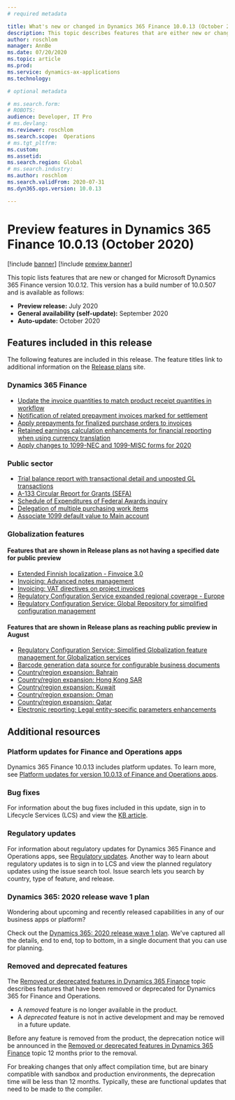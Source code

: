 ```yaml
---
# required metadata

title: What's new or changed in Dynamics 365 Finance 10.0.13 (October 2020)
description: This topic describes features that are either new or changed in the Dynamics 365 Finance version 10.0.13 preview release.
author: roschlom
manager: AnnBe
ms.date: 07/20/2020
ms.topic: article
ms.prod: 
ms.service: dynamics-ax-applications
ms.technology: 

# optional metadata

# ms.search.form: 
# ROBOTS: 
audience: Developer, IT Pro
# ms.devlang: 
ms.reviewer: roschlom
ms.search.scope:  Operations
# ms.tgt_pltfrm: 
ms.custom: 
ms.assetid: 
ms.search.region: Global
# ms.search.industry: 
ms.author: roschlom
ms.search.validFrom: 2020-07-31 
ms.dyn365.ops.version: 10.0.13

---
```

# Preview features in Dynamics 365 Finance 10.0.13 (October 2020)

[!include [banner](../includes/banner.md)]
[!include [preview banner](../includes/preview-banner.md)]

This topic lists features that are new or changed for Microsoft Dynamics 365 Finance version 10.0.12. This version has a build number of 10.0.507 and is available as follows:

- **Preview release:** July 2020
- **General availability (self-update):** September 2020
- **Auto-update:** October 2020

## Features included in this release
The following features are included in this release. The feature titles link to additional information on the [Release plans](https://docs.microsoft.com/dynamics365/release-plans/) site. 

### Dynamics 365 Finance
 - [Update the invoice quantities to match product receipt quantities in workflow](https://docs.microsoft.com/en-us/dynamics365-release-plan/2020wave2/finance-operations/dynamics365-finance/update-invoice-quantities-match-product-receipt-quantities-workflow)
 - [Notification of related prepayment invoices marked for settlement](https://docs.microsoft.com/en-us/dynamics365-release-plan/2020wave2/finance-operations/dynamics365-finance/notification-related-prepayment-invoices-marked-settlement)
 - [Apply prepayments for finalized purchase orders to invoices](https://docs.microsoft.com/en-us/dynamics365-release-plan/2020wave1/dynamics365-finance/apply-prepayments-finalized-purchase-orders-invoices)
 - [Retained earnings calculation enhancements for financial reporting when using currency translation
 ](https://docs.microsoft.com/en-us/dynamics365-release-plan/2020wave1/dynamics365-finance/retained-earnings-calculation-enhancements-financial-reporting-when-using-currency-translation)
 - [Apply changes to 1099-NEC and 1099-MISC forms for 2020
 ](https://docs.microsoft.com/en-us/dynamics365-release-plan/2020wave1/dynamics365-finance/apply-changes-1099-nec-1099-misc-forms-2020)
 
 ### Public sector
 - [Trial balance report with transactional detail and unposted GL transactions](https://docs.microsoft.com/en-us/dynamics365-release-plan/2020wave1/dynamics365-finance/trial-balance-transactional-detail-report)
 - [A-133 Circular Report for Grants (SEFA)](https://docs.microsoft.com/en-us/dynamics365-release-plan/2020wave1/dynamics365-finance/a-133-circular-report-grants-sefa)
 - [Schedule of Expenditures of Federal Awards inquiry](https://docs.microsoft.com/en-us/dynamics365-release-plan/2020wave1/dynamics365-finance/schedule-expenditures-federal-awards-inquiry)
 - [Delegation of multiple purchasing work items](https://docs.microsoft.com/en-us/dynamics365-release-plan/2020wave2/finance-operations/dynamics365-finance/delegation-multiple-purchasing-work-items)
 - [Associate 1099 default value to Main account](https://docs.microsoft.com/en-us/dynamics365-release-plan/2020wave2/finance-operations/dynamics365-finance/associate-1099-default-value-main-account)
 
### Globalization features

#### Features that are shown in Release plans as not having a specified date for public preview
 - [Extended Finnish localization - Finvoice 3.0](https://docs.microsoft.com/en-us/dynamics365-release-plan/2020wave2/finance-operations/dynamics365-finance/extended-finnish-localization--finvoice-3.0)
 - [Invoicing: Advanced notes management](https://docs.microsoft.com/en-us/dynamics365-release-plan/2020wave2/finance-operations/dynamics365-finance/invoicing-advanced-notes-management)
 - [Invoicing: VAT directives on project invoices](https://docs.microsoft.com/en-us/dynamics365-release-plan/2020wave2/finance-operations/dynamics365-finance/invoicing-vat-directives-project-invoices)
 - [Regulatory Configuration Service expanded regional coverage - Europe](https://docs.microsoft.com/en-us/dynamics365-release-plan/2020wave2/finance-operations/dynamics365-finance/regulatory-configuration-service-expanded-regional-coverage--europe)
 - [Regulatory Configuration Service: Global Repository for simplified configuration management](https://docs.microsoft.com/en-us/dynamics365-release-plan/2020wave2/finance-operations/dynamics365-finance/regulatory-configuration-service-global-repository-simplified-configuration-management)

#### Features that are shown in Release plans as reaching public preview in August
- [Regulatory Configuration Service: Simplified Globalization feature management for Globalization services](https://docs.microsoft.com/en-us/dynamics365-release-plan/2020wave2/finance-operations/dynamics365-finance/regulatory-configuration-service-simplified-globalization-feature-management-globalization-services)
 - [Barcode generation data source for configurable business documents](https://docs.microsoft.com/en-us/dynamics365-release-plan/2020wave2/finance-operations/dynamics365-finance/barcode-generation-datasource-configurable-business-documents)
 - [Country/region expansion: Bahrain](https://docs.microsoft.com/en-us/dynamics365-release-plan/2020wave2/finance-operations/dynamics365-finance/countryregion-expansion-bahrain)
 - [Country/region expansion: Hong Kong SAR](https://docs.microsoft.com/en-us/dynamics365-release-plan/2020wave2/finance-operations/dynamics365-finance/countryregion-expansion-hong-kong)
 - [Country/region expansion: Kuwait](https://docs.microsoft.com/en-us/dynamics365-release-plan/2020wave2/finance-operations/dynamics365-finance/countryregion-expansion-kuwait)
 - [Country/region expansion: Oman](https://docs.microsoft.com/en-us/dynamics365-release-plan/2020wave2/finance-operations/dynamics365-finance/countryregion-expansion-oman)
 - [Country/region expansion: Qatar](https://docs.microsoft.com/en-us/dynamics365-release-plan/2020wave2/finance-operations/dynamics365-finance/countryregion-expansion-qatar)
 - [Electronic reporting: Legal entity-specific parameters enhancements](https://docs.microsoft.com/en-us/dynamics365-release-plan/2020wave2/finance-operations/dynamics365-finance/electronic-reporting-legal-entity-specific-parameters-enhancements)
 
## Additional resources

### Platform updates for Finance and Operations apps
Dynamics 365 Finance 10.0.13 includes platform updates. To learn more, see [Platform updates for version 10.0.13 of Finance and Operations apps](../../fin-ops-core/dev-itpro/get-started/whats-new-platform-update-10-0-13.md). 

### Bug fixes 
For information about the bug fixes included in this update, sign in to Lifecycle Services (LCS) and view the [KB article](https://fix.lcs.dynamics.com/Issue/Details?bugId=453382&dbType=3&qc=a68cf77635c0ab926e7b1b75c6925c82a23058c524c4d728ba8b30fedaf41746).

### Regulatory updates
For information about regulatory updates for Dynamics 365 Finance and Operations apps, see [Regulatory updates](https://docs.microsoft.com/dynamics365/finance/localizations/regulatory-updates). Another way to learn about regulatory updates is to sign in to LCS and view the planned regulatory updates using the issue search tool. Issue search lets you search by country, type of feature, and release. 

### Dynamics 365: 2020 release wave 1 plan

Wondering about upcoming and recently released capabilities in any of our business apps or platform?

Check out the [Dynamics 365: 2020 release wave 1 plan](https://docs.microsoft.com/dynamics365-release-plan/2020wave1/index). We've captured all the details, end to end, top to bottom, in a single document that you can use for planning.

### Removed and deprecated features

The [Removed or deprecated features in Dynamics 365 Finance](removed-deprecated-features-finance.md) topic describes features that have been removed or deprecated for Dynamics 365 for Finance and Operations.

- A *removed* feature is no longer available in the product.
- A *deprecated* feature is not in active development and may be removed in a future update.

Before any feature is removed from the product, the deprecation notice will be announced in the [Removed or deprecated features in Dynamics 365 Finance](removed-deprecated-features-finance.md) topic 12 months prior to the removal.

For breaking changes that only affect compilation time, but are binary compatible with sandbox and production environments, the deprecation time will be less than 12 months. Typically, these are functional updates that need to be made to the compiler.
